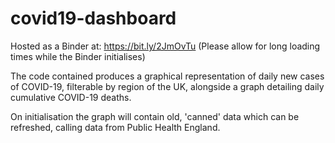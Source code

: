 # covid19-dashboard

Hosted as a Binder at: https://bit.ly/2JmOvTu (Please allow for long loading times while the Binder initialises)

The code contained produces a graphical representation of daily new cases of COVID-19, filterable by region of the UK, alongside a graph detailing daily cumulative COVID-19 deaths. 

On initialisation the graph will contain old, 'canned' data which can be refreshed, calling data from Public Health England.
